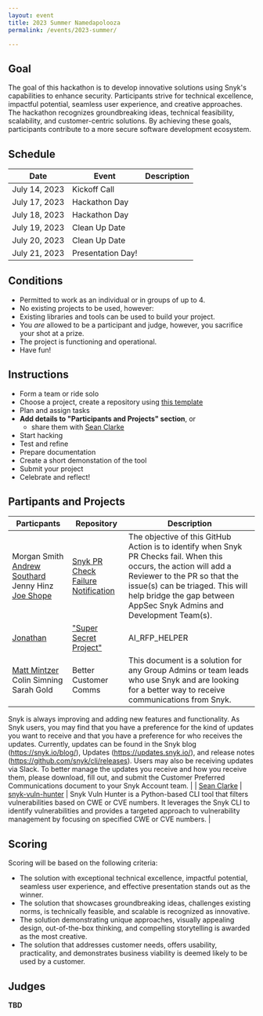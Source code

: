 ```yaml
---
layout: event
title: 2023 Summer Namedapolooza
permalink: /events/2023-summer/

---
```


## Goal
The goal of this hackathon is to develop innovative solutions using Snyk's capabilities to enhance security. Participants strive for technical excellence, impactful potential, seamless user experience, and creative approaches. The hackathon recognizes groundbreaking ideas, technical feasibility, scalability, and customer-centric solutions. By achieving these goals, participants contribute to a more secure software development ecosystem.

## Schedule

| Date | Event | Description |
|------|-------|-------------|
| July 14, 2023 | Kickoff Call |  |
| July 17, 2023 | Hackathon Day ||
| July 18, 2023 | Hackathon Day ||
| July 19, 2023 | Clean Up Date ||
| July 20, 2023 | Clean Up Date ||
| July 21, 2023 | Presentation Day!||

## Conditions
* Permitted to work as an individual or in groups of up to 4. 
* No existing projects to be used, however:
 * Existing libraries and tools can be used to build your project.
* You _are_ allowed to be a participant and judge, however, you sacrifice your shot at a prize.
* The project is functioning and operational. 
* Have fun!

## Instructions
* Form a team or ride solo
* Choose a project, create a repository using [this template](https://github.com/Seanland/namedapolooza-2023-summer-template)
* Plan and assign tasks
* __Add details to "Participants and Projects" section__, or
  * share them with [Sean Clarke](https://github.com/Seanland)
* Start hacking
* Test and refine
* Prepare documentation
* Create a short demonstation of the tool
* Submit your project
* Celebrate and reflect!

## Partipants and Projects

| Particpants | Repository | Description |
| --------------- | --------------- | --------------- |
| Morgan Smith  [Andrew Southard](https://github.com/andrewsouthard1)  Jenny Hinz<br />[Joe Shope](https://github.com/joeshope) | [Snyk PR Check Failure Notification](https://github.com/joeshope/namedapolooza-2023-summer) | The objective of this GitHub Action is to identify when Snyk PR Checks fail. When this occurs, the action will add a Reviewer to the PR so that the issue(s) can be triaged. This will help bridge the gap between AppSec Snyk Admins and Development Team(s). |
| [Jonathan](https://github.com/jonathanatsnyk) | ["Super Secret Project"](https://github.com/jonathanatsnyk/namedapolooza-2023-summer-template) | AI_RFP_HELPER |
| [Matt Mintzer](https://github.com/mattatsnyk)<br />Colin Simning<br />Sarah Gold | Better Customer Comms | This document is a solution for any Group Admins or team leads who use Snyk and are looking for a better way to receive communications from Snyk.

Snyk is always improving and adding new features and functionality. As Snyk users, you may find that you have a preference for the kind of updates you want to receive and that you have a preference for who receives the updates. Currently, updates can be found in the Snyk blog (https://snyk.io/blog/), Updates (https://updates.snyk.io/), and release notes (https://github.com/snyk/cli/releases). Users may also be receiving updates via Slack. To better manage the updates you receive and how you receive them, please download, fill out, and submit the Customer Preferred Communications document to your Snyk Account team. |
| [Sean Clarke](https://github.com/Seanland) | [snyk-vuln-hunter](https://github.com/Seanland/snyk-vuln-hunter)  | Snyk Vuln Hunter is a Python-based CLI tool that filters vulnerabilities based on CWE or CVE numbers. It leverages the Snyk CLI to identify vulnerabilities and provides a targeted approach to vulnerability management by focusing on specified CWE or CVE numbers. |

## Scoring
Scoring will be based on the following criteria:
- The solution with exceptional technical excellence, impactful potential, seamless user experience, and effective presentation stands out as the winner.
- The solution that showcases groundbreaking ideas, challenges existing norms, is technically feasible, and scalable is recognized as innovative.
- The solution demonstrating unique approaches, visually appealing design, out-of-the-box thinking, and compelling storytelling is awarded as the most creative.
- The solution that addresses customer needs, offers usability, practicality, and demonstrates business viability is deemed likely to be used by a customer.

## Judges
__TBD__
